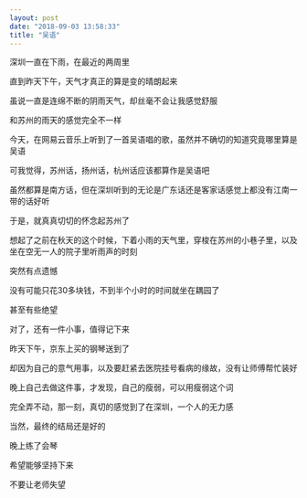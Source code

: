 ```yaml
---
layout: post
date: "2018-09-03 13:58:33"
title: "吴语"
---
```



深圳一直在下雨，在最近的两周里

直到昨天下午，天气才真正的算是变的晴朗起来

虽说一直是连绵不断的阴雨天气，却丝毫不会让我感觉舒服

和苏州的雨天的感觉完全不一样

今天，在网易云音乐上听到了一首吴语唱的歌，虽然并不确切的知道究竟哪里算是吴语

可我觉得，苏州话，扬州话，杭州话应该都算作是吴语吧

虽然都算是南方话，但在深圳听到的无论是广东话还是客家话感觉上都没有江南一带的话好听

于是，就真真切切的怀念起苏州了

想起了之前在秋天的这个时候，下着小雨的天气里，穿梭在苏州的小巷子里，以及坐在空无一人的院子里听雨声的时刻

突然有点遗憾

没有可能只花30多块钱，不到半个小时的时间就坐在耦园了

甚至有些绝望

对了，还有一件小事，值得记下来

昨天下午，京东上买的钢琴送到了

却因为自己的意气用事，以及要赶紧去医院挂号看病的缘故，没有让师傅帮忙装好

晚上自己去做这件事，才发现，自己的瘦弱，可以用瘦弱这个词

完全弄不动，那一刻，真切的感觉到了在深圳，一个人的无力感

当然，最终的结局还是好的

晚上练了会琴

希望能够坚持下来

不要让老师失望